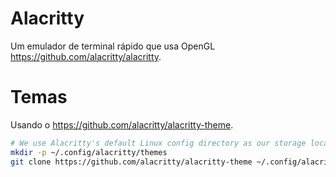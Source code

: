 # Alacritty

Um emulador de terminal rápido que usa OpenGL https://github.com/alacritty/alacritty.

# Temas

Usando o https://github.com/alacritty/alacritty-theme.

```sh
# We use Alacritty's default Linux config directory as our storage location here.
mkdir -p ~/.config/alacritty/themes
git clone https://github.com/alacritty/alacritty-theme ~/.config/alacritty/themes
```

